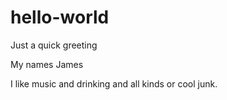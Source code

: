 # hello-world
Just a quick greeting

My names James

I like music and drinking and all  kinds or cool junk.
